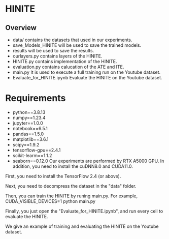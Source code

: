 # HINITE
## Overview
- data/ contains the datasets that used in our experiments.
- save_Models_HINITE will be used to save the trained models.
- results will be used to save the results.
- ourlayers.py contains layers of the HINITE.
- HINITE.py contains implementation of the HINITE.
- evaluation.py contains calucation of the ATE and ITE.
- main.py It is used to execute a full training run on the Youtube dataset.
- Evaluate_for_HINITE.ipynb Evaluate the HINITE on the Youtube dataset.
# Requirements
- python==3.8.13
- numpy==1.23.4
- jupyter==1.0.0
- notebook==6.5.1
- pandas==1.5.0
- matplotlib==3.6.1
- scipy==1.9.2
- tensorflow-gpu==2.4.1
- scikit-learm==1.1.2
- seaborn==0.12.0
Our experiments are performed by RTX A5000 GPU.  In addition, you need to install the cuDNN8.0 and CUDA11.0.

First, you need to install the TensorFlow 2.4 (or above).

Next, you need to decompress the dataset in the "data" folder.

Then, you can train the HINITE by runing main.py. 
For example, CUDA_VISIBLE_DEVICES=1 python main.py

Finally, you just open the "Evaluate_for_HINITE.ipynb", and run every cell to evaluate the HINITE. 

We give an example of training and evaluating the HINITE on the Youtube dataset.
